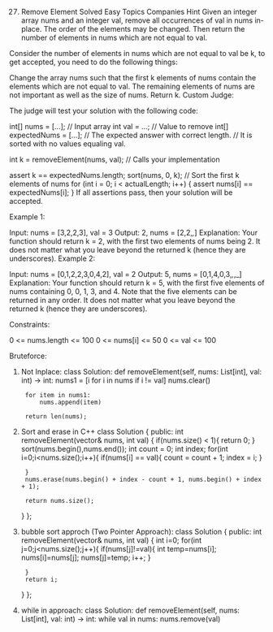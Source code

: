 27. Remove Element
Solved
Easy
Topics
Companies
Hint
Given an integer array nums and an integer val, remove all occurrences of val in nums in-place. The order of the elements may be changed. Then return the number of elements in nums which are not equal to val.

Consider the number of elements in nums which are not equal to val be k, to get accepted, you need to do the following things:

Change the array nums such that the first k elements of nums contain the elements which are not equal to val. The remaining elements of nums are not important as well as the size of nums.
Return k.
Custom Judge:

The judge will test your solution with the following code:

int[] nums = [...]; // Input array
int val = ...; // Value to remove
int[] expectedNums = [...]; // The expected answer with correct length.
                            // It is sorted with no values equaling val.

int k = removeElement(nums, val); // Calls your implementation

assert k == expectedNums.length;
sort(nums, 0, k); // Sort the first k elements of nums
for (int i = 0; i < actualLength; i++) {
    assert nums[i] == expectedNums[i];
}
If all assertions pass, then your solution will be accepted.

 

Example 1:

Input: nums = [3,2,2,3], val = 3
Output: 2, nums = [2,2,_,_]
Explanation: Your function should return k = 2, with the first two elements of nums being 2.
It does not matter what you leave beyond the returned k (hence they are underscores).
Example 2:

Input: nums = [0,1,2,2,3,0,4,2], val = 2
Output: 5, nums = [0,1,4,0,3,_,_,_]
Explanation: Your function should return k = 5, with the first five elements of nums containing 0, 0, 1, 3, and 4.
Note that the five elements can be returned in any order.
It does not matter what you leave beyond the returned k (hence they are underscores).
 

Constraints:

0 <= nums.length <= 100
0 <= nums[i] <= 50
0 <= val <= 100

Bruteforce:
1) Not Inplace:
class Solution:
    def removeElement(self, nums: List[int], val: int) -> int:
        nums1 = [i for i in nums if i != val] 
        nums.clear()

        for item in nums1:
            nums.append(item)
    
        return len(nums); 

2) Sort and  erase in C++
class Solution {
public:
    int removeElement(vector<int>& nums, int val) {
        if(nums.size() < 1){
            return 0;
        }
        sort(nums.begin(),nums.end());
        int count = 0;
        int index;
        for(int i=0;i<nums.size();i++){
            if(nums[i] == val){
                count = count + 1;
                index = i;
            }
                
        }
        nums.erase(nums.begin() + index - count + 1, nums.begin() + index + 1);

        return nums.size();
    }
};

3) bubble sort approch (Two Pointer Approach):
class Solution {
public:
    int removeElement(vector<int>& nums, int val) {
        int i=0;
        for(int j=0;j<nums.size();j++){
            if(nums[j]!=val){
                int temp=nums[i];
                nums[i]=nums[j];
                nums[j]=temp;
                i++;
            }

        }
        return i;
    }
};

4) while in approach:
class Solution:
    def removeElement(self, nums: List[int], val: int) -> int:
         while val in nums:
            nums.remove(val)

